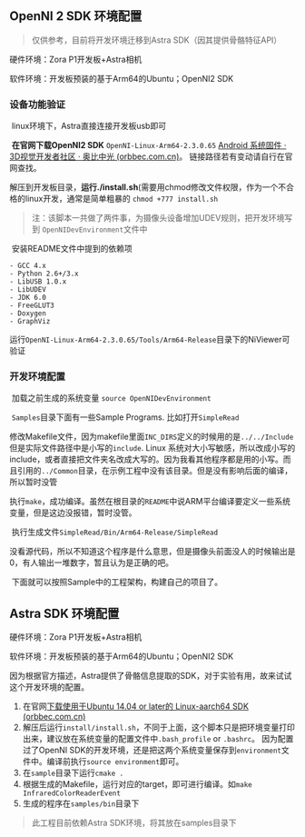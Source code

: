 ## OpenNI 2 SDK 环境配置
> 仅供参考，目前将开发环境迁移到Astra SDK（因其提供骨骼特征API）

硬件环境：Zora P1开发板+Astra相机

软件环境：开发板预装的基于Arm64的Ubuntu；OpenNI2 SDK

### 设备功能验证

​    linux环境下，Astra直接连接开发板usb即可

​	**在官网下载OpenNI2 SDK**  `OpenNI-Linux-Arm64-2.3.0.65` [Android 系统固件 · 3D视觉开发者社区 · 奥比中光 (orbbec.com.cn)](https://developer.orbbec.com.cn/download.html?id=64)。 链接路径若有变动请自行在官网查找。

​	解压到开发板目录，**运行./install.sh**(需要用chmod修改文件权限，作为一个不合格的linux开发，通常是简单粗暴的 `chmod +777 install.sh`

> 注：该脚本一共做了两件事，为摄像头设备增加UDEV规则，把开发环境写到 `OpenNIDevEnvironment`文件中

​	安装README文件中提到的依赖项	

```
- GCC 4.x
- Python 2.6+/3.x
- LibUSB 1.0.x
- LibUDEV
- JDK 6.0
- FreeGLUT3
- Doxygen
- GraphViz
```

​	运行`OpenNI-Linux-Arm64-2.3.0.65/Tools/Arm64-Release`目录下的NiViewer可验证

### 开发环境配置

​	加载之前生成的系统变量 `source OpenNIDevEnvironment`

​	`Samples`目录下面有一些Sample Programs. 比如打开`SimpleRead`

​	修改Makefile文件，因为makefile里面`INC_DIRS`定义的时候用的是`../../Include`但是实际文件路径中是小写的`include`. Linux 系统对大小写敏感，所以改成小写的include，或者直接把文件夹名改成大写的。因为我看其他程序都是用的小写。而且引用的`../Common`目录，在示例工程中没有该目录。但是没有影响后面的编译，所以暂时没管

​	执行`make`，成功编译。虽然在根目录的`README`中说ARM平台编译要定义一些系统变量，但是这边没报错，暂时没管。

​	执行生成文件`SimpleRead/Bin/Arm64-Release/SimpleRead`

​	没看源代码，所以不知道这个程序是什么意思，但是摄像头前面没人的时候输出是0，有人输出一堆数字，暂且认为是正确的吧。

​	下面就可以按照Sample中的工程架构，构建自己的项目了。

## Astra SDK 环境配置
硬件环境：Zora P1开发板+Astra相机

软件环境：开发板预装的基于Arm64的Ubuntu；OpenNI2 SDK

因为根据官方描述，Astra提供了骨骼信息提取的SDK，对于实验有用，故来试试这个开发环境的配置。

1. 在官网[下载使用于Ubuntu 14.04 or later的 Linux-aarch64 SDK (orbbec.com.cn)](https://api.orbbec.com.cn/uploads/files/AstraSDK-v2.1.1-24f74b8b15-20200426T012326Z-Linux-aarch64.tar.gz)
2. 解压后运行`install/install.sh`，不同于上面，这个脚本只是把环境变量打印出来，建议放在系统变量的配置文件中`.bash_profile` or `.bashrc`。 因为配置过了OpenNI SDK的开发环境，还是把这两个系统变量保存到`environment`文件中。编译前执行`source environment`即可。
3. 在`sample`目录下运行`cmake .`
4. 根据生成的Makefile，运行对应的target，即可进行编译。如`make InfraredColorReaderEvent ` 
5. 生成的程序在`samples/bin`目录下

> 此工程目前依赖Astra SDK环境，将其放在samples目录下